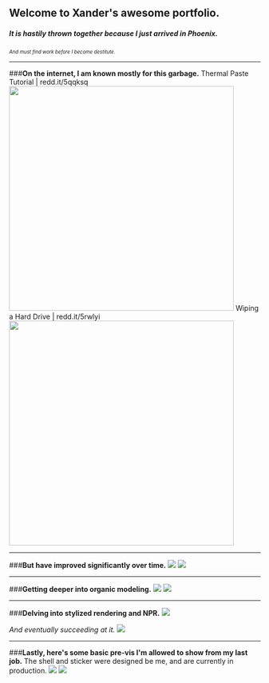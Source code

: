 ## **Welcome to Xander's awesome portfolio.**
##### It is hastily thrown together because I just arrived in Phoenix.
<sub><sup>*And must find work before I become destitute.*</sup></sub>
___
###**On the internet, I am known mostly for this garbage.**
Thermal Paste Tutorial | redd.it/5qqksq
<img src="https://i.imgur.com/udcnqMJ.gif" width="450"/>
Wiping a Hard Drive | redd.it/5rwlyi
<img src="https://i.imgur.com/XVQ2sIX.gif" width="450"/>
___
###**But have improved significantly over time.**
<img src="https://i.imgur.com/qCaqUeQ.png">
<img src="https://i.imgur.com/TZDZCnZ.png">
___
###**Getting deeper into organic modeling.**
<img src="https://i.imgur.com/8LZ8nV0.png">
<img src="https://i.imgur.com/kZ7kXmK.png">
___
###**Delving into stylized rendering and NPR.**
<img src="https://i.imgur.com/b0jyvjJ.png">

*And eventually succeeding at it.*
<img src="https://i.imgur.com/vfNhutL.png">
___
###**Lastly, here's some basic pre-vis I'm allowed to show from my last job.**
The shell and sticker were designed be me, and are currently in production.
<img src="https://i.imgur.com/iVbmIlw.png">
<img src="https://i.imgur.com/WHmdNND.png">
